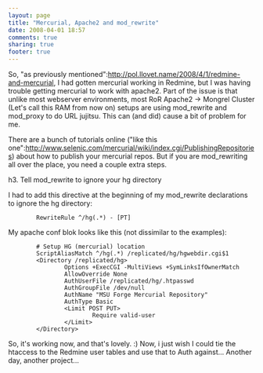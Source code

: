 ```yaml
---
layout: page
title: "Mercurial, Apache2 and mod_rewrite"
date: 2008-04-01 18:57
comments: true
sharing: true
footer: true
---
```

So, "as previously mentioned":http://pol.llovet.name/2008/4/1/redmine-and-mercurial, I had gotten mercurial working in Redmine, but I was having trouble getting mercurial to work with apache2.  Part of the issue is that unlike most webserver environments, most RoR Apache2 -> Mongrel Cluster (Let's call this RAM from now on) setups are using mod_rewrite and mod_proxy to do URL jujitsu.  This can (and did) cause a bit of problem for me.

There are a bunch of tutorials online ("like this one":http://www.selenic.com/mercurial/wiki/index.cgi/PublishingRepositories) about how to publish your mercurial repos.  But if you are mod_rewriting all over the place, you need a couple extra steps.

h3. Tell mod_rewrite to ignore your hg directory

I had to add this directive at the beginning of my mod_rewrite declarations to ignore the hg directory:

```
        RewriteRule ^/hg(.*) - [PT]
```

My  apache conf blok looks like this (not dissimilar to the examples):

```
        # Setup HG (mercurial) location
        ScriptAliasMatch ^/hg(.*) /replicated/hg/hgwebdir.cgi$1
        <Directory /replicated/hg>
                Options +ExecCGI -MultiViews +SymLinksIfOwnerMatch
                AllowOverride None
                AuthUserFile /replicated/hg/.htpasswd
                AuthGroupFile /dev/null
                AuthName "MSU Forge Mercurial Repository"
                AuthType Basic
                <Limit POST PUT>
                        Require valid-user
                </Limit>
        </Directory>
```

So, it's working now, and that's lovely. :)  Now, i just wish I could tie the htaccess to the Redmine user tables and use that to Auth against...  Another day, another project...
